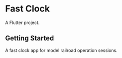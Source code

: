 # Fast Clock

A Flutter project.

## Getting Started

A fast clock app for model railroad operation sessions.
